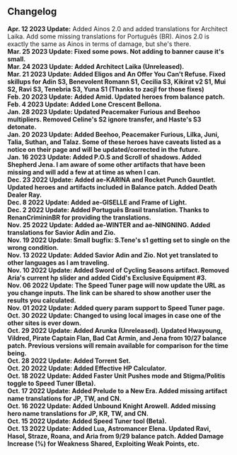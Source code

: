 ## Changelog

<strong>Apr. 12 2023 Update:</strong> Added Ainos 2.0 and added translations for Architect Laika. Add some missing translations for Português (BR). Ainos 2.0 is exactly the same as Ainos in terms of damage, but she's there.<br>
<strong>Mar. 25 2023 Update: Fixed some pows.  Not adding to banner cause it's small.<br>
<strong>Mar. 24 2023 Update:</strong> Added Architect Laika (Unreleased).<br>
<strong>Mar. 21 2023 Update:</strong> Added Eligos and An Offer You Can't Refuse. Fixed skillups for Adin S3, Benevolent Romann S1, Cecilia S3, Kikirat v2 S1, Mui S2, Ravi S3, Tenebria S3, Yuna S1 (Thanks to zacjl for those fixes)<br>
<strong>Feb. 20 2023 Update:</strong> Added Amid. Updated heroes from balance patch.<br>
<strong>Feb. 4 2023 Update:</strong> Added Lone Crescent Bellona.<br>
<strong>Jan. 28 2023 Update:</strong> Updated Peacemaker Furious and Beehoo multipliers.  Removed Celine's S2 ignore transfer, and Haste's S3 detonate.<br>
<strong>Jan. 20 2023 Update:</strong> Added Beehoo, Peacemaker Furious, Lilka, Juni, Talia, Suthan, and Talaz. Some of these heroes have caveats listed as a notice on their page and will be updated/corrected in the future.<br>
<strong>Jan. 16 2023 Update:</strong> Added P.O.S and Scroll of shadows. Added Shepherd Jena. I am aware of some other artifacts that have been missing and will add a few at at time as when I can.<br>
<strong>Dec. 23 2022 Update:</strong> Added ae-KARINA and Rocket Punch Gauntlet. Updated heroes and artifacts included in Balance patch. Added Death Dealer Ray.<br>
<strong>Dec. 8 2022 Update:</strong> Added ae-GISELLE and Frame of Light.<br>
<strong>Dec. 2 2022 Update:</strong> Added Português Brasil translation.  Thanks to RenanCrimininBR for providing the translations.<br>
<strong>Nov. 25 2022 Update:</strong> Added ae-WINTER and ae-NINGNING. Added translations for Savior Adin and Zio.<br>
<strong>Nov. 19 2022 Update:</strong> Small bugfix: S.Tene's s1 getting set to single on the wrong condition.<br>
<strong>Nov. 13 2022 Update:</strong> Added Savior Adin and Zio. Not yet translated to other languages as I am traveling.<br>
<strong>Nov. 10 2022 Update:</strong> Added Sword of Cycling Seasons artifact. Removed Aria's current hp slider and added Cidd's Exclusive Equipment #3.<br>
<strong>Nov. 06 2022 Update:</strong> The Speed Tuner page will now update the URL as you change inputs.  The link can be shared to show another user the results you calculated.<br>
<strong>Nov. 01 2022 Update:</strong> Added query param support to Speed Tuner page.<br>
<strong>Oct. 30 2022 Update:</strong> Changed to using local images in case one of the other sites is ever down.<br>
<strong>Oct. 29 2022 Update:</strong> Added Arunka (Unreleased). Updated Hwayoung, Vildred, Pirate Captain Flan, Bad Cat Armin, and Jena from 10/27 balance patch. Previous versions will remain available for comparison for the time being.<br>
<strong>Oct. 28 2022 Update:</strong> Added Torrent Set.<br>
<strong>Oct. 20 2022 Update:</strong> Added Effective HP Calculator.<br>
<strong>Oct. 18 2022 Update:</strong> Added Faster Unit Pushes mode and Stigma/Politis toggle to Speed Tuner (Beta).<br>
<strong>Oct. 17 2022 Update:</strong> Added Prelude to a New Era. Added missing artifact name translations for JP, TW, and CN.<br>
<strong>Oct. 16 2022 Update:</strong> Added Unbound Knight Arowell. Added missing hero name translations for JP, KR, TW, and CN.<br>
<strong>Oct. 15 2022 Update:</strong> Added Speed Tuner tool (Beta).<br>
<strong>Oct. 13 2022 Update:</strong> Added Lua, Astromancer Elena.  Updated Ravi, Hasol, Straze, Roana, and Aria from 9/29 balance patch. Added Damage Increase (%) for Weakness Shared, Exploiting Weak Points, etc.<br>
